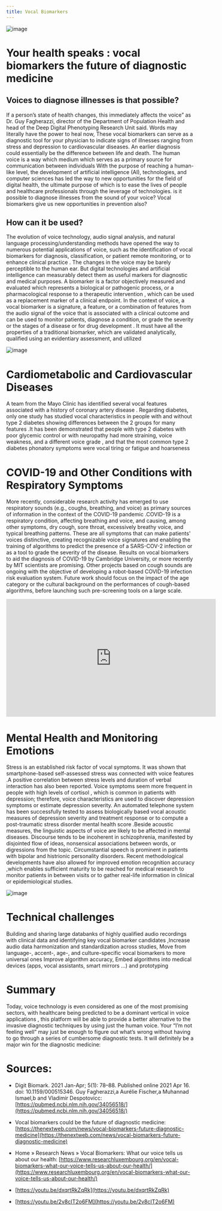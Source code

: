 ```yaml
---
title: Vocal Biomarkers
---
```


![image](https://user-images.githubusercontent.com/124357947/216839488-6113aa0f-0ec4-40b2-a3fd-ca80b8f29297.png)


# Your health speaks : vocal biomarkers the future of diagnostic  medicine
 
## Voices to diagnose illnesses is that possible?

If a person’s state of health changes, this immediately affects the voice”  as Dr. Guy Fagherazzi, director of the Department of Population Health and head of the Deep Digital Phenotyping Research Unit said. Words may literally have the power to heal now, These vocal biomarkers can serve as a diagnostic tool for your physician to indicate signs of illnesses ranging from stress and depression to cardiovascular diseases. An earlier diagnosis could essentially be the difference between life and death. The human voice is a way which medium which serves as a primary source for communication between individuals With the purpose of reaching a human-like level, the development of artificial intelligence (AI), technologies, and computer sciences has led the way to new opportunities for the field of digital health, the ultimate purpose of which is to ease the lives of people and healthcare professionals through the leverage of technologies. is it possible to diagnose illnesses from the sound of your voice? Vocal biomarkers give us new opportunities in prevention also?

## How can it be used? 

 The evolution of voice technology, audio signal analysis, and natural language processing/understanding methods have opened the way to numerous potential applications of voice, such as the identification of vocal biomarkers for diagnosis, classification, or patient remote monitoring, or to enhance clinical practice . The changes in the voice may be barely perceptible to the human ear. But digital technologies and artificial intelligence can measurably detect them as useful markers for diagnostic and medical purposes.  A biomarker is a factor objectively measured and evaluated which represents a biological or pathogenic process, or a pharmacological response to a therapeutic intervention , which can be used as a replacement marker of a clinical endpoint.  In the context of voice, a vocal biomarker is a signature, a feature, or a combination of features from the audio signal of the voice that is associated with a clinical outcome and can be used to monitor patients, diagnose a condition, or grade the severity or the stages of a disease or for drug development . It must have all the properties of a traditional biomarker, which are validated analytically, qualified using an evidentiary assessment, and utilized
 
![image](https://user-images.githubusercontent.com/124357947/216839543-fa75c4eb-f743-40a8-8191-5066868f0768.png)


# Cardiometabolic and Cardiovascular Diseases

A team from the Mayo Clinic has identified several vocal features associated with a history of coronary artery disease . Regarding diabetes, only one study has studied vocal characteristics in people with and without type 2 diabetes showing differences between the 2 groups for many features .It has been demonstrated that people with type 2 diabetes with poor glycemic control or with neuropathy had more straining, voice weakness, and a different voice grade , and that the most common type 2 diabetes phonatory symptoms were vocal tiring or fatigue and hoarseness 


# COVID-19 and Other Conditions with Respiratory Symptoms

More recently, considerable research activity has emerged to use respiratory sounds (e.g., coughs, breathing, and voice) as primary sources of information in the context of the COVID-19 pandemic .COVID-19 is a respiratory condition, affecting breathing and voice, and causing, among other symptoms, dry cough, sore throat, excessively breathy voice, and typical breathing patterns. These are all symptoms that can make patients' voices distinctive, creating recognizable voice signatures and enabling the training of algorithms to predict the presence of a SARS-COV-2 infection or as a tool to grade the severity of the disease. Results on vocal biomarkers to aid the diagnosis of COVID-19 by Cambridge University, or more recently by MIT scientists  are promising. Other projects based on cough sounds are ongoing with the objective of developing a robot-based COVID-19 infection risk evaluation system. Future work should focus on the impact of the age category or the cultural background on the performances of cough-based algorithms, before launching such pre-screening tools on a large scale.

<p style="text-align:center;"><iframe width="560" height="315" src="https://www.youtube.com/embed/C37n8fj4vaw" title="YouTube video player" frameborder="0" allow="accelerometer; autoplay; clipboard-write; encrypted-media; gyroscope; picture-in-picture; web-share" allowfullscreen></iframe></p>

# Mental Health and Monitoring Emotions

Stress is an established risk factor of vocal symptoms. It was shown that smartphone-based self-assessed stress was connected with voice features .A positive correlation between stress levels and duration of verbal interaction has also been reported. Voice symptoms seem more frequent in people with high levels of cortisol , which is common in patients with depression; therefore, voice characteristics are used to discover depression symptoms or estimate depression severity. An automated telephone system has been successfully tested to assess biologically based vocal acoustic measures of depression severity and treatment response or to compute a post-traumatic stress disorder mental health score .Beside acoustic measures, the linguistic aspects of voice are likely to be affected in mental diseases. Discourse tends to be incoherent in schizophrenia, manifested by disjointed flow of ideas, nonsensical associations between words, or digressions from the topic. Circumstantial speech is prominent in patients with bipolar and histrionic personality disorders. Recent methodological developments have also allowed for improved emotion recognition accuracy ,which enables sufficient maturity to be reached for medical research to monitor patients in between visits or to gather real-life information in clinical or epidemiological studies.

![image](https://user-images.githubusercontent.com/124357947/216839585-f76f3596-d786-4a99-825c-7a4491d471af.png)


# Technical challenges

Building and sharing large databanks of highly qualified audio recordings with clinical data and identifying key vocal biomarker candidates ,Increase audio data harmonization and standardization across studies, Move from language-, accent-, age-, and culture-specific vocal biomarkers to more universal ones Improve algorithm accuracy, Embed algorithms into medical devices (apps, vocal assistants, smart mirrors …) and prototyping

# Summary

Today, voice technology is even considered as one of the most promising sectors, with healthcare being predicted to be a dominant vertical in voice applications , this platform will be able to provide a better alternative to the invasive diagnostic techniques by using just the human voice. Your “I’m not feeling well” may just be enough to figure out what’s wrong without having to go through a series of cumbersome diagnostic tests. It will definitely be a major win for the diagnostic medicine:
 
 
# Sources:

* Digit Biomark. 2021 Jan-Apr; 5(1): 78–88. Published online 2021 Apr 16. doi: 10.1159/000515346. Guy Fagherazzi,a Aurélie Fischer,a Muhannad Ismael,b and Vladimir Despotovicc: [https://pubmed.ncbi.nlm.nih.gov/34056518/](https://pubmed.ncbi.nlm.nih.gov/34056518/)

* Vocal biomarkers could be the future of diagnostic medicine: [https://thenextweb.com/news/vocal-biomarkers-future-diagnostic-medicine](https://thenextweb.com/news/vocal-biomarkers-future-diagnostic-medicine)

* Home » Research News » Vocal Biomarkers: What our voice tells us about our health: [https://www.researchluxembourg.org/en/vocal-biomarkers-what-our-voice-tells-us-about-our-health/](https://www.researchluxembourg.org/en/vocal-biomarkers-what-our-voice-tells-us-about-our-health/)

* [https://youtu.be/dxqrtRkZqRk](https://youtu.be/dxqrtRkZqRk)

* [https://youtu.be/2v8cIT2o6FM](https://youtu.be/2v8cIT2o6FM)
